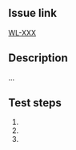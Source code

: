 ## Issue link

[WL-XXX](https://terran-one.atlassian.net/browse/WL-XXX)

## Description

...

## Test steps

1.
2.
3.
